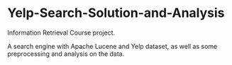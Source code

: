# Yelp-Search-Solution-and-Analysis
Information Retrieval Course project.

A search engine with Apache Lucene and Yelp dataset, as well as some preprocessing and analysis on the data.
